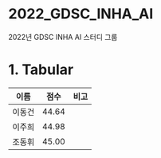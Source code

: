 # 2022_GDSC_INHA_AI
2022년 GDSC INHA AI 스터디 그룹


# 1. Tabular
|이름|점수|비고|
|------|---|---|
|이동건|44.64||
|이주희|44.98||
|조동휘|45.00||
